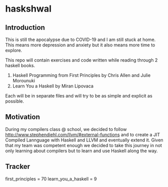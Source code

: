 # haskshwal

## Introduction

This is still the apocalypse due to COVID-19 and I am still stuck at home. This means more depression and anxiety but it also means more time to explore.

This repo will contain exercises and code written while reading through 2 haskell books.
1. Haskell Programming from First Principles by Chris Allen and Julie Morounuki
2. Learn You a Haskell by Miran Lipovaca

Each will be in separate files and will try to be as simple and explicit as possible.

## Motivation

During my compilers class @ school, we decided to follow http://www.stephendiehl.com/llvm/#external-functions and to create a JIT Compiled Lannguage with Haskell and LLVM and eventually extend it. 
Given that my team was competent enough we decided to take this journey in not only learning about compilers but to learn and use Haskell along the way.

## Tracker

first_principles = 70
learn_you_a_haskell = 9